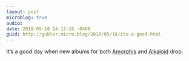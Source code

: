 ```yaml
---
layout: post
microblog: true
audio: 
date: 2018-05-18 14:17:15 -0400
guid: http://gubler.micro.blog/2018/05/18/its-a-good.html
---
```

It’s a good day when new albums for both [Amorphis](https://itunes.apple.com/us/album/queen-of-time/1358710019) and [Alkaloid](https://itunes.apple.com/us/album/liquid-anatomy/1354934999) drop.
